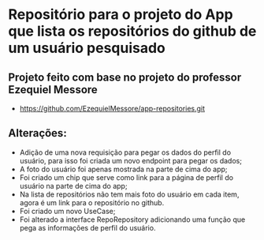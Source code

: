 # Repositório para o projeto do App que lista os repositórios do github de um usuário pesquisado

## Projeto feito com base no projeto do professor Ezequiel Messore
* https://github.com/EzequielMessore/app-repositories.git

## Alterações:
* Adição de uma nova requisição para pegar os dados do perfil do usuário, para isso foi criada um novo endpoint para pegar os dados;
* A foto do usuário foi apenas mostrada na parte de cima do app;
* Foi criado um chip que serve como link para a página de perfil do usuário na parte de cima do app;
* Na lista de repositórios não tem mais foto do usuário em cada item, agora é um link para o repositório no github.
* Foi criado um novo UseCase;
* Foi alterado a interface RepoRepository adicionando uma função que pega as informações de perfil do usuário.


